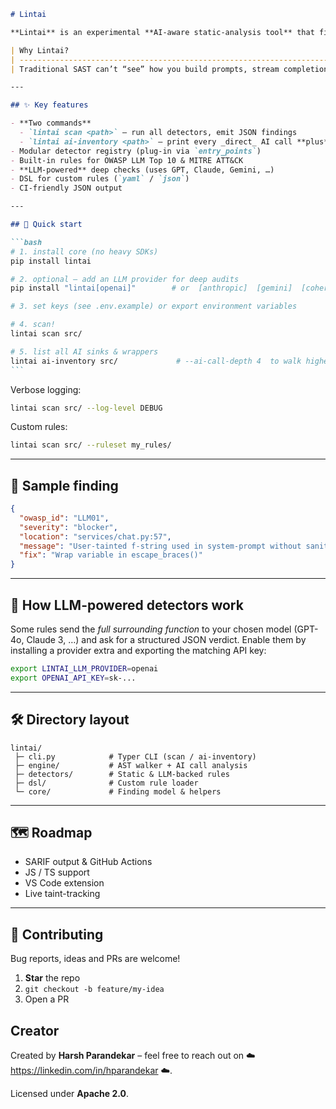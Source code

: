 ````markdown
# Lintai

**Lintai** is an experimental **AI-aware static-analysis tool** that finds _LLM-specific_ security bugs (prompt-injection, insecure output, data leakage …) long before they hit production.

| Why Lintai?                                                                              | What it does                                                                                                                                                      |
| ---------------------------------------------------------------------------------------- | ----------------------------------------------------------------------------------------------------------------------------------------------------------------- |
| Traditional SAST can’t “see” how you build prompts, stream completions or store vectors. | Lintai walks your AST, tags every AI sink (OpenAI, Anthropic, LangChain, …), follows wrapper functions and asks purpose-built detectors & LLMs to judge the risk. |

---

## ✨ Key features

- **Two commands**
  - `lintai scan <path>` — run all detectors, emit JSON findings
  - `lintai ai-inventory <path>` — print every _direct_ AI call **plus** the wrapper functions that reach it
- Modular detector registry (plug-in via `entry_points`)
- Built-in rules for OWASP LLM Top 10 & MITRE ATT&CK
- **LLM-powered** deep checks (uses GPT, Claude, Gemini, …)
- DSL for custom rules (`yaml` / `json`)
- CI-friendly JSON output

---

## 🚀 Quick start

```bash
# 1. install core (no heavy SDKs)
pip install lintai

# 2. optional – add an LLM provider for deep audits
pip install "lintai[openai]"        # or  [anthropic]  [gemini]  [cohere]

# 3. set keys (see .env.example) or export environment variables

# 4. scan!
lintai scan src/

# 5. list all AI sinks & wrappers
lintai ai-inventory src/             # --ai-call-depth 4  to walk higher
```
````

Verbose logging:

```bash
lintai scan src/ --log-level DEBUG
```

Custom rules:

```bash
lintai scan src/ --ruleset my_rules/
```

---

## 🧪 Sample finding

```json
{
  "owasp_id": "LLM01",
  "severity": "blocker",
  "location": "services/chat.py:57",
  "message": "User-tainted f-string used in system-prompt without sanitisation",
  "fix": "Wrap variable in escape_braces()"
}
```

---

## 🔬 How LLM-powered detectors work

Some rules send the _full surrounding function_ to your chosen model (GPT-4o, Claude 3, …) and ask for a structured JSON verdict.
Enable them by installing a provider extra and exporting the matching API key:

```bash
export LINTAI_LLM_PROVIDER=openai
export OPENAI_API_KEY=sk-...
```

---

## 🛠 Directory layout

```
lintai/
 ├─ cli.py            # Typer CLI (scan / ai-inventory)
 ├─ engine/           # AST walker + AI call analysis
 ├─ detectors/        # Static & LLM-backed rules
 ├─ dsl/              # Custom rule loader
 └─ core/             # Finding model & helpers
```

---

## 🗺 Roadmap

- SARIF output & GitHub Actions
- JS / TS support
- VS Code extension
- Live taint-tracking

---

## 🤝 Contributing

Bug reports, ideas and PRs are welcome!

1. **Star** the repo
2. `git checkout -b feature/my-idea`
3. Open a PR

## Creator

Created by **Harsh Parandekar** – feel free to reach out on ☁️ https://linkedin.com/in/hparandekar ☁️.

Licensed under **Apache 2.0**.

